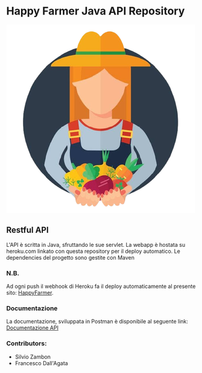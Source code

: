 # Happy Farmer Java API Repository
![Happy Farmer Logo](happyfarmer_logo_nobackground.png)
## Restful API
L'API è scritta in Java, sfruttando le sue servlet. La webapp è hostata su heroku.com linkato con questa repository per il deploy automatico. Le dependencies del progetto sono gestite con Maven
### N.B.
Ad ogni push il webhook di Heroku fa il deploy automaticamente al presente sito: [HappyFarmer](https://happyfarmer.herokuapp.com/).
### Documentazione
La documentazione, sviluppata in Postman è disponibile al seguente link: [Documentazione API](https://documenter.getpostman.com/view/18463534/UVRDF51r)
### **Contributors:**
- Silvio Zambon
- Francesco Dall'Agata
